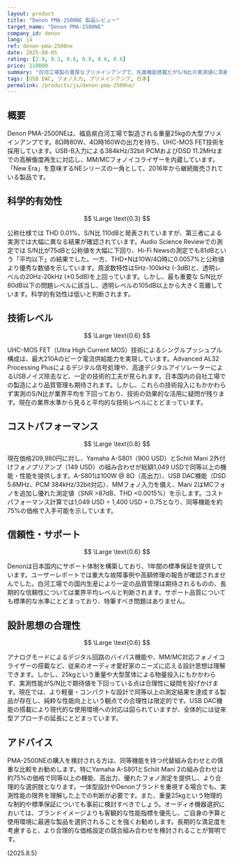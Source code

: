 ```yaml
---
layout: product
title: "Denon PMA-2500NE 製品レビュー"
target_name: "Denon PMA-2500NE"
company_id: denon
lang: ja
ref: denon-pma-2500ne
date: 2025-08-05
rating: [2.9, 0.3, 0.6, 0.8, 0.6, 0.6]
price: 210000
summary: "白河工場製の重厚なプリメインアンプで、先進機能搭載だがS/N比の実測値に乖離あり、外付けフォノ組み合わせ考慮時のコストパフォーマンスは中程度の製品"
tags: [USB DAC, フォノ入力, プリメインアンプ, 日本]
permalink: /products/ja/denon-pma-2500ne/
---
```

## 概要

Denon PMA-2500NEは、福島県白河工場で製造される重量25kgの大型プリメインアンプです。8Ω時80W、4Ω時160Wの出力を持ち、UHC-MOS FET技術を採用しています。USB-B入力による384kHz/32bit PCMおよびDSD 11.2MHzまでの高解像度再生に対応し、MM/MCフォノイコライザーを内蔵しています。「New Era」を意味するNEシリーズの一角として、2016年から継続販売されている製品です。

## 科学的有効性

$$ \Large \text{0.3} $$

公称仕様では THD 0.01%、S/N比 110dBと発表されていますが、第三者による実測では大幅に異なる結果が確認されています。Audio Science Reviewでの測定では S/N比が75dBと公称値を大幅に下回り、Hi-Fi Newsの測定でも81dBという「平均以下」の結果でした。一方、THD+Nは10W/4Ω時に0.0057%と公称値より優秀な数値を示しています。周波数特性は5Hz-100kHz (-3dB)と、透明レベルの20Hz-20kHz (±0.5dB)を上回っています。しかし、最も重要な S/N比が80dB以下の問題レベルに該当し、透明レベルの105dB以上から大きく乖離しています。科学的有効性は低いと判断されます。

## 技術レベル

$$ \Large \text{0.6} $$

UHC-MOS FET（Ultra High Current MOS）技術によるシングルプッシュプル構成は、最大210Aのピーク電流供給能力を実現しています。Advanced AL32 Processing Plusによるデジタル信号処理や、高速デジタルアイソレーターによるUSBノイズ除去など、一定の技術的工夫が見られます。日本国内の自社工場での製造により品質管理も期待されます。しかし、これらの技術投入にもかかわらず実測のS/N比が業界平均を下回っており、技術の効果的な活用に疑問が残ります。現在の業界水準から見ると平均的な技術レベルにとどまっています。

## コストパフォーマンス

$$ \Large \text{0.8} $$

現在価格209,980円に対し、Yamaha A-S801（900 USD）とSchiit Mani 2外付けフォノプリアンプ（149 USD）の組み合わせが総額1,049 USDで同等以上の機能・性能を提供します。A-S801は100W @ 8Ω（高出力）、USB DAC機能（DSD 5.6MHz、PCM 384kHz/32bit対応）、MMフォノ入力を備え、Mani 2はMCフォノを追加し優れた測定値（SNR >87dB、THD <0.0015%）を示します。コストパフォーマンス計算では1,049 USD ÷ 1,400 USD = 0.75となり、同等機能を約75%の価格で入手可能を示しています。

## 信頼性・サポート

$$ \Large \text{0.6} $$

Denonは日本国内にサポート体制を構築しており、1年間の標準保証を提供しています。ユーザーレポートでは重大な故障事例や高額修理の報告が確認されませんでした。白河工場での国内生産により一定の品質管理は期待されるものの、長期的な信頼性については業界平均レベルと判断されます。サポート品質についても標準的な水準にとどまっており、特筆すべき問題はありません。

## 設計思想の合理性

$$ \Large \text{0.6} $$

アナログモードによるデジタル回路のバイパス機能や、MM/MC対応フォノイコライザーの搭載など、従来のオーディオ愛好家のニーズに応える設計思想は理解できます。しかし、25kgという重量や大型筐体による物量投入にもかかわらず、実測性能がS/N比で期待値を下回っている点は合理性に疑問を投げかけます。現在では、より軽量・コンパクトな設計で同等以上の測定結果を達成する製品が存在し、純粋な性能向上という観点での合理性は限定的です。USB DAC機能の搭載により現代的な使用環境への対応は図られていますが、全体的には従来型アプローチの延長にとどまっています。

## アドバイス

PMA-2500NEの購入を検討される方は、同等機能を持つ代替組み合わせとの慎重な比較をお勧めします。特にYamaha A-S801とSchiit Mani 2の組み合わせは約75%の価格で同等以上の機能、高出力、優れたフォノ測定を提供し、より合理的な選択肢となります。一体型設計やDenonブランドを重視する場合でも、実測性能の限界を理解した上での判断が必要です。また、重量25kgという物理的な制約や標準保証についても事前に検討すべきでしょう。オーディオ機器選択においては、ブランドイメージよりも客観的な性能指標を優先し、ご自身の予算と使用環境に最適な製品を選択されることを強くお勧めします。長期的な満足度を考慮すると、より合理的な価格設定の競合組み合わせを検討されることが賢明です。

(2025.8.5)
